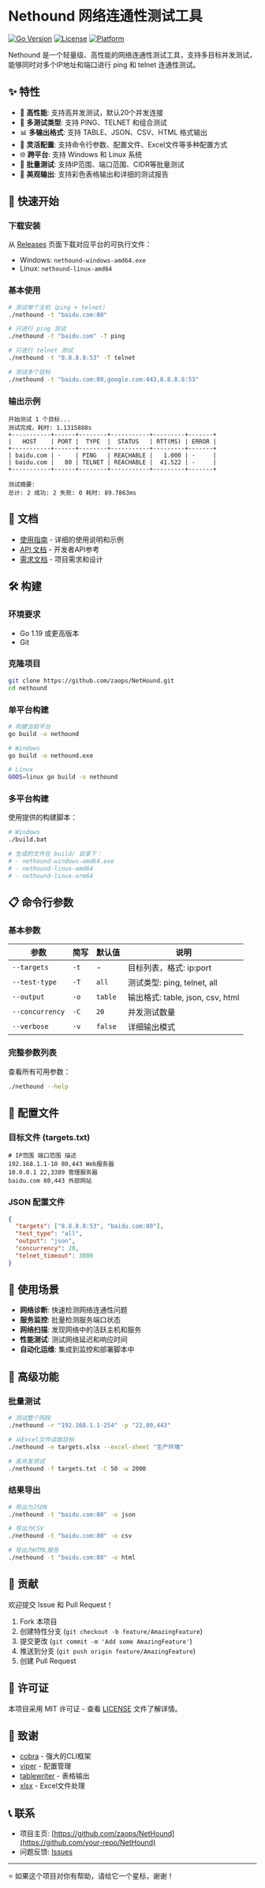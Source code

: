 # Nethound 网络连通性测试工具

[![Go Version](https://img.shields.io/badge/Go-1.24.5-blue.svg)](https://golang.org)
[![License](https://img.shields.io/badge/License-MIT-green.svg)](LICENSE)
[![Platform](https://img.shields.io/badge/Platform-Windows%20%7C%20Linux-lightgrey.svg)](https://github.com)

Nethound 是一个轻量级、高性能的网络连通性测试工具，支持多目标并发测试，能够同时对多个IP地址和端口进行 ping 和 telnet 连通性测试。

## ✨ 特性

- 🚀 **高性能**: 支持高并发测试，默认20个并发连接
- 🎯 **多测试类型**: 支持 PING、TELNET 和组合测试
- 📊 **多输出格式**: 支持 TABLE、JSON、CSV、HTML 格式输出
- 🔧 **灵活配置**: 支持命令行参数、配置文件、Excel文件等多种配置方式
- 🌐 **跨平台**: 支持 Windows 和 Linux 系统
- 📁 **批量测试**: 支持IP范围、端口范围、CIDR等批量测试
- 🎨 **美观输出**: 支持彩色表格输出和详细的测试报告

## 🚀 快速开始

### 下载安装

从 [Releases](https://github.com/zaops/NetHound/releases) 页面下载对应平台的可执行文件：

- Windows: `nethound-windows-amd64.exe`
- Linux: `nethound-linux-amd64`

### 基本使用

```bash
# 测试单个主机（ping + telnet）
./nethound -t "baidu.com:80"

# 只进行 ping 测试
./nethound -t "baidu.com" -T ping

# 只进行 telnet 测试
./nethound -t "8.8.8.8:53" -T telnet

# 测试多个目标
./nethound -t "baidu.com:80,google.com:443,8.8.8.8:53"
```

### 输出示例

```
开始测试 1 个目标...
测试完成，耗时: 1.1315888s
+-----------+------+--------+-----------+---------+-------+
|   HOST    | PORT |  TYPE  |  STATUS   | RTT(MS) | ERROR |
+-----------+------+--------+-----------+---------+-------+
| baidu.com | -    | PING   | REACHABLE |   1.000 | -     |
| baidu.com |   80 | TELNET | REACHABLE |  41.522 | -     |
+-----------+------+--------+-----------+---------+-------+

测试摘要:
总计: 2 成功: 2 失败: 0 耗时: 89.7863ms
```

## 📖 文档

- [使用指南](docs/usage.md) - 详细的使用说明和示例
- [API 文档](docs/api.md) - 开发者API参考
- [需求文档](docs/nethound网络测试工具需求文档.md) - 项目需求和设计

## 🛠️ 构建

### 环境要求

- Go 1.19 或更高版本
- Git

### 克隆项目

```bash
git clone https://github.com/zaops/NetHound.git
cd nethound
```

### 单平台构建

```bash
# 构建当前平台
go build -o nethound

# Windows
go build -o nethound.exe

# Linux
GOOS=linux go build -o nethound
```

### 多平台构建

使用提供的构建脚本：

```bash
# Windows
./build.bat

# 生成的文件在 build/ 目录下：
# - nethound-windows-amd64.exe
# - nethound-linux-amd64
# - nethound-linux-arm64
```

## 📋 命令行参数

### 基本参数

| 参数 | 简写 | 默认值 | 说明 |
|------|------|--------|------|
| `--targets` | `-t` | - | 目标列表，格式: ip:port |
| `--test-type` | `-T` | `all` | 测试类型: ping, telnet, all |
| `--output` | `-o` | `table` | 输出格式: table, json, csv, html |
| `--concurrency` | `-C` | `20` | 并发测试数量 |
| `--verbose` | `-v` | `false` | 详细输出模式 |

### 完整参数列表

查看所有可用参数：

```bash
./nethound --help
```

## 📁 配置文件

### 目标文件 (targets.txt)

```
# IP范围 端口范围 描述
192.168.1.1-10 80,443 Web服务器
10.0.0.1 22,3389 管理服务器
baidu.com 80,443 外部网站
```

### JSON 配置文件

```json
{
  "targets": ["8.8.8.8:53", "baidu.com:80"],
  "test_type": "all",
  "output": "json",
  "concurrency": 20,
  "telnet_timeout": 3000
}
```

## 🎯 使用场景

- **网络诊断**: 快速检测网络连通性问题
- **服务监控**: 批量检测服务端口状态
- **网络扫描**: 发现网络中的活跃主机和服务
- **性能测试**: 测试网络延迟和响应时间
- **自动化运维**: 集成到监控和部署脚本中

## 🔧 高级功能

### 批量测试

```bash
# 测试整个网段
./nethound -r "192.168.1.1-254" -p "22,80,443"

# 从Excel文件读取目标
./nethound -e targets.xlsx --excel-sheet "生产环境"

# 高并发测试
./nethound -f targets.txt -C 50 -w 2000
```

### 结果导出

```bash
# 导出为JSON
./nethound -t "baidu.com:80" -o json

# 导出为CSV
./nethound -t "baidu.com:80" -o csv

# 导出为HTML报告
./nethound -t "baidu.com:80" -o html
```

## 🤝 贡献

欢迎提交 Issue 和 Pull Request！

1. Fork 本项目
2. 创建特性分支 (`git checkout -b feature/AmazingFeature`)
3. 提交更改 (`git commit -m 'Add some AmazingFeature'`)
4. 推送到分支 (`git push origin feature/AmazingFeature`)
5. 创建 Pull Request

## 📄 许可证

本项目采用 MIT 许可证 - 查看 [LICENSE](LICENSE) 文件了解详情。

## 🙏 致谢

- [cobra](https://github.com/spf13/cobra) - 强大的CLI框架
- [viper](https://github.com/spf13/viper) - 配置管理
- [tablewriter](https://github.com/olekukonko/tablewriter) - 表格输出
- [xlsx](https://github.com/tealeg/xlsx) - Excel文件处理

## 📞 联系

- 项目主页: [https://github.com/zaops/NetHound](https://github.com/your-repo/NetHound)
- 问题反馈: [Issues](https://github.com/zaops/NetHound/issues)

---

⭐ 如果这个项目对你有帮助，请给它一个星标，谢谢！